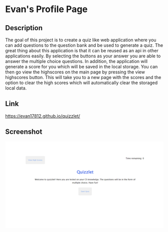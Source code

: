 # Evan's Profile Page

## Description

The goal of this project is to create a quiz like web application where you can add questions to the question bank and be used to generate a quiz. The great thing about this application is that it can be reused as an api in other applications easily. By selecting the buttons as your answer you are able to answer the multiple choice questions. In addition, the application will generate a score for you which will be saved in the local storage. You can then go view the highscores on the main page by pressing the view highscores button. This will take you to a new page with the scores and the option to clear the high scores which will automatically clear the storaged local data.

## Link
https://evan17812.github.io/quizzlet/

## Screenshot
![alt text](Screenshot.png)